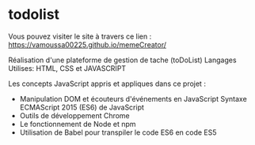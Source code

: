 # todolist

Vous pouvez visiter le site à travers ce lien : https://vamoussa00225.github.io/memeCreator/

Réalisation d'une plateforme de gestion de tache (toDoList)
Langages Utilises: HTML, CSS et JAVASCRIPT

Les concepts JavaScript appris et appliques dans ce projet :

- Manipulation DOM et écouteurs d'événements en JavaScript Syntaxe ECMAScript 2015 (ES6) de JavaScript
- Outils de développement Chrome
- Le fonctionnement de Node et npm
- Utilisation de Babel pour transpiler le code ES6 en code ES5

